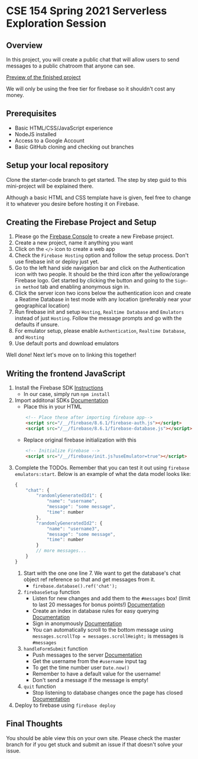 # CSE 154 Spring 2021 Serverless Exploration Session

## Overview
In this project, you will create a public chat that will allow users to send messages to a public chatroom that anyone can see.

[Preview of the finished project](https://cse154-exploration-session-dev.web.app/)

We will only be using the free tier for firebase so it shouldn't cost any money.

## Prerequisites
- Basic HTML/CSS/JavaScript experience
- NodeJS installed
- Access to a Google Account
- Basic GitHub cloning and checking out branches

## Setup your local repository
Clone the starter-code branch to get started. The step by step guid to this mini-project will be explained there.

Although a basic HTML and CSS template have is given, feel free to change it to whatever you desire before hosting it on Firebase.

## Creating the Firebase Project and Setup
1. Please go the [Firebase Console](https://firebase.google.com/) to create a new Firebase project.
2. Create a new project, name it anything you want
3. Click on the `</>` icon to create a web app
4. Check the `Firebase Hosting` option and follow the setup process. Don't use firebase init or deploy just yet.
5. Go to the left hand side navigation bar and click on the Authentication icon with two people. It should be the third icon after the yellow/orange Firebase logo. Get started by clicking the button and going to the `Sign-in method` tab and enabling anonymous sign in.
6. Click the server icon two icons below the authentication icon and create a Reatime Database in test mode with any location (preferably near your geographical location)
7. Run firebase init and setup `Hosting`, `Realtime Database` and `Emulators` instead of just `Hosting`. Follow the message prompts and go with the defaults if unsure.
8. For emulator setup, please enable `Authentication`, `Realtime Database`, and `Hosting`
9. Use default ports and download emulators

Well done! Next let's move on to linking this together!

## Writing the frontend JavaScript

1. Install the Firebase SDK [Instructions](https://firebase.google.com/docs/web/setup)
    - In our case, simply run `npm install`
2. Import additonal SDKs [Documentation](https://firebase.google.com/docs/web/setup#from-hosting-urls_1)
    - Place this in your HTML
    ```html
        <!-- Place these after importing firebase app-->
        <script src="/__/firebase/8.6.1/firebase-auth.js"></script>
        <script src="/__/firebase/8.6.1/firebase-database.js"></script>
    ```
    - Replace original firebase initialization with this
    ```html
        <!-- Initialize Firebase -->
        <script src="/__/firebase/init.js?useEmulator=true"></script>
    ```
3. Complete the TODOs. Remember that you can test it out using `firebase emulators:start`. Below is an example of what the data model looks like:
    ```js
    {
        "chat": {
            "randomlyGeneratedId1": {
                "name": "username",
                "message": "some message",
                "time": number
            },
            "randomlyGeneratedId2": {
                "name": "username3",
                "message": "some message",
                "time": number
            }
            // more messages...
        }
    }
    ```
    1. Start with the one one line 7. We want to get the database's chat object ref
    reference so that and get messages from it.
        - `firebase.database().ref('chat');`
    2. `firebaseSetup` function
        - Listen for new changes and add them to the `#messages` box! (limit to last 20 messages for bonus points!) [Documentation](https://firebase.google.com/docs/database/web/lists-of-data#listen_for_child_events)
        - Create an index in database rules for easy querying [Documentation](https://firebase.google.com/docs/database/security/indexing-data)
        - Sign in anonymously [Documentation](https://firebase.google.com/docs/auth/web/anonymous-auth#authenticate-with-firebase-anonymously)
        - You can automatically scroll to the bottom message using `messages.scrollTop = messages.scrollHeight;` is messages is `#messages`
    3. `handleFormSubmit` function
        - Push messages to the server [Documentation](https://firebase.google.com/docs/database/web/read-and-write#update_specific_fields)
        - Get the username from the `#username` input tag
        - To get the time number user `Date.now()`
        - Remember to have a default value for the username!
        - Don't send a message if the message is empty!
    4. `quit` function
        - Stop listening to database changes once the page has closed [Documentation](https://firebase.google.com/docs/database/web/read-and-write#detach_listeners)
4. Deploy to firebase using `firebase deploy`

## Final Thoughts
You should be able view this on your own site. Please check the master branch for if you get stuck and submit an issue if that doesn't solve your issue.
